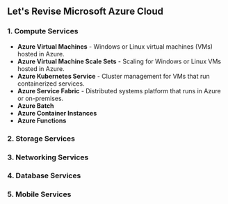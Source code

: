 ## Let's Revise Microsoft Azure Cloud

### 1. Compute Services
- <b>Azure Virtual Machines</b> - Windows or Linux virtual machines (VMs) hosted in Azure.
- <b>Azure Virtual Machine Scale Sets</b> - Scaling for Windows or Linux VMs hosted in Azure.
- <b>Azure Kubernetes Service</b> - Cluster management for VMs that run containerized services.
- <b>Azure Service Fabric</b> - Distributed systems platform that runs in Azure or on-premises.
- <b>Azure Batch</b>
- <b>Azure Container Instances</b>
- <b>Azure Functions</b>
### 2. Storage Services
### 3. Networking Services
### 4. Database Services
### 5. Mobile Services

